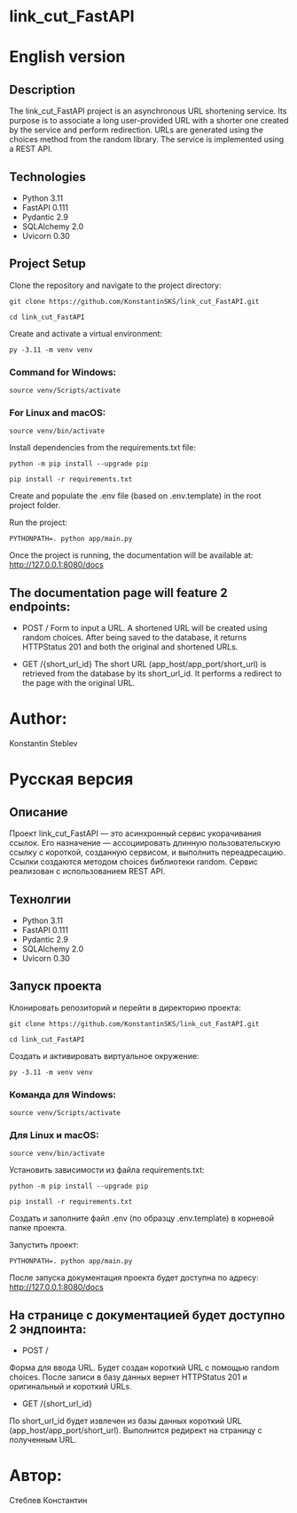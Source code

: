 # link_cut_FastAPI

# English version

## Description
The link_cut_FastAPI project is an asynchronous URL shortening service. Its purpose is to associate a long user-provided URL with a shorter one created by the service and perform redirection. URLs are generated using the choices method from the random library. The service is implemented using a REST API.

## Technologies
- Python 3.11
- FastAPI 0.111
- Pydantic 2.9
- SQLAlchemy 2.0
- Uvicorn 0.30

## Project Setup
Clone the repository and navigate to the project directory:
```
git clone https://github.com/KonstantinSKS/link_cut_FastAPI.git
```
```
cd link_cut_FastAPI
```
Create and activate a virtual environment:
```
py -3.11 -m venv venv
```
### Command for Windows:
```
source venv/Scripts/activate
```
### For Linux and macOS:
```
source venv/bin/activate
```
Install dependencies from the requirements.txt file:
```
python -m pip install --upgrade pip
```
```
pip install -r requirements.txt
```
Create and populate the .env file (based on .env.template) in the root project folder.

Run the project:
```
PYTHONPATH=. python app/main.py
```
Once the project is running, the documentation will be available at: http://127.0.0.1:8080/docs

## The documentation page will feature 2 endpoints:

- POST / Form to input a URL. A shortened URL will be created using random choices. After being saved to the database, it returns HTTPStatus 201 and both the original and shortened URLs.

- GET /{short_url_id} The short URL (app_host/app_port/short_url) is retrieved from the database by its short_url_id. It performs a redirect to the page with the original URL.

# Author:
Konstantin Steblev


# Русская версия

## Описание
Проект link_cut_FastAPI — это асинхронный сервис укорачивания ссылок. Его назначение — ассоциировать длинную пользовательскую ссылку с короткой, созданную сервисом, и выполнить переадресацию.
Ссылки создаются методом choices библиотеки random. Сервис реализован с использованием REST API.

## Технолгии
- Python 3.11
- FastAPI 0.111
- Pydantic 2.9
- SQLAlchemy 2.0
- Uvicorn 0.30

## Запуск проекта
Клонировать репозиторий и перейти в директорию проекта:
```
git clone https://github.com/KonstantinSKS/link_cut_FastAPI.git
```
```
cd link_cut_FastAPI
```
Cоздать и активировать виртуальное окружение:
```
py -3.11 -m venv venv
```
### Команда для Windows:
```
source venv/Scripts/activate
```
### Для Linux и macOS:
```
source venv/bin/activate
```
Установить зависимости из файла requirements.txt:
```
python -m pip install --upgrade pip
```
```
pip install -r requirements.txt
```
Создать и заполните файл .env (по образцу .env.template) в корневой папке проекта.

Запустить проект:
```
PYTHONPATH=. python app/main.py
```
После запуска документация проекта будет доступна по адресу: http://127.0.0.1:8080/docs

## На странице с документацией будет доступно 2 эндпоинта:

- POST /

Форма для ввода URL.
Будет создан короткий URL с помощью random choices.
После записи в базу данных вернет HTTPStatus 201 и оригинальный и короткий URLs.

- GET /{short_url_id}

По short_url_id будет извлечен из базы данных короткий URL (app_host/app_port/short_url).
Выполнится редирект на страницу c полученным URL.

# Автор: 
Стеблев Константин
